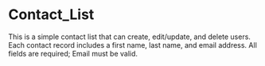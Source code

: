 Contact_List
============
This is a simple contact list that can create, edit/update, and delete users. Each contact record includes a first name, last name, and email address. All fields are required; Email must be valid. 
